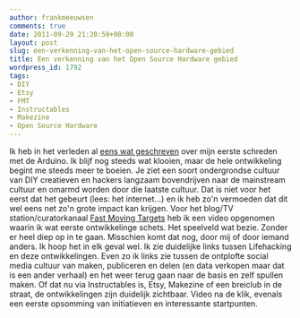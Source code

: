```yaml
---
author: frankmeeuwsen
comments: true
date: 2011-09-29 21:20:59+00:00
layout: post
slug: een-verkenning-van-het-open-source-hardware-gebied
title: Een verkenning van het Open Source Hardware gebied
wordpress_id: 1792
tags:
- DIY
- Etsy
- FMT
- Instructables
- Makezine
- Open Source Hardware
---
```


Ik heb in het verleden al [eens wat geschreven](/de-lol-met-een-arduino-en-de-online-community/) over mijn eerste schreden met de Arduino. Ik blijf nog steeds wat klooien, maar de hele ontwikkeling begint me steeds meer te boeien. Je ziet een soort ondergrondse cultuur van DIY creatieven en hackers langzaam bovendrijven naar de mainstream cultuur en omarmd worden door die laatste cultuur. Dat is niet voor het eerst dat het gebeurt (lees: het internet...) en ik heb zo'n vermoeden dat dit wel eens net zo'n grote impact kan krijgen. Voor het blog/TV station/curatorkanaal [Fast Moving Targets](http://fastmovingtargets.nl/2011/09/28/frank-meeuwsen-doe-het-zelf-in-het-kwadraat-met-open-source-hardware-en-3d-printing/) heb ik een video opgenomen waarin ik wat eerste ontwikkelinge schets. Het speelveld wat bezie. Zonder er heel diep op in te gaan. Misschien komt dat nog, door mij of door iemand anders. Ik hoop het in elk geval wel. Ik zie duidelijke links tussen Lifehacking en deze ontwikkelingen. Even zo ik links zie tussen de ontplofte social media cultuur van maken, publiceren en delen (en data verkopen maar dat is een ander verhaal) en het weer terug gaan naar de basis en zelf spullen maken. Of dat nu via Instructables is, Etsy, Makezine of een breiclub in de straat, de ontwikkelingen zijn duidelijk zichtbaar. Video na de klik, evenals een eerste opsomming van initiatieven en interessante startpunten.

<!-- more -->




